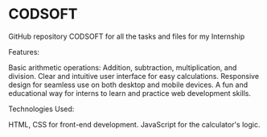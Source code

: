 # CODSOFT
GitHub repository CODSOFT for all the tasks and files for my Internship 

Features:

Basic arithmetic operations: Addition, subtraction, multiplication, and division.
Clear and intuitive user interface for easy calculations.
Responsive design for seamless use on both desktop and mobile devices.
A fun and educational way for interns to learn and practice web development skills.

Technologies Used:

HTML, CSS for front-end development.
JavaScript for the calculator's logic.
